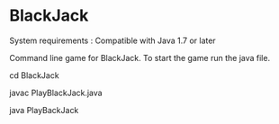# BlackJack


System requirements : Compatible with Java 1.7 or later

Command line game for BlackJack. To start the game run the java file.

cd BlackJack

javac PlayBlackJack.java

java PlayBackJack
